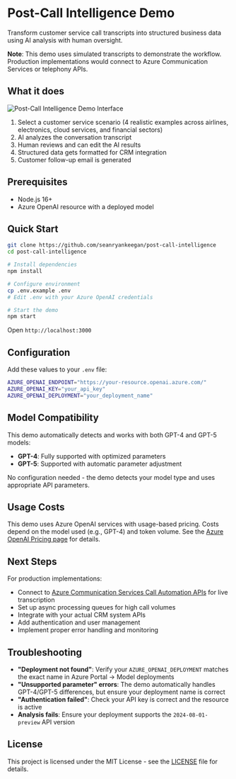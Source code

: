 # Post-Call Intelligence Demo

Transform customer service call transcripts into structured business data using AI analysis with human oversight.

**Note**: This demo uses simulated transcripts to demonstrate the workflow. Production implementations would connect to Azure Communication Services or telephony APIs.

## What it does
![Post-Call Intelligence Demo Interface](https://github.com/user-attachments/assets/c7eb8428-9767-4ab0-9946-007c56b36a6a)

1. Select a customer service scenario (4 realistic examples across airlines, electronics, cloud services, and financial sectors)
2. AI analyzes the conversation transcript
3. Human reviews and can edit the AI results
4. Structured data gets formatted for CRM integration
5. Customer follow-up email is generated

## Prerequisites

- Node.js 16+
- Azure OpenAI resource with a deployed model

## Quick Start

```bash
git clone https://github.com/seanryankeegan/post-call-intelligence
cd post-call-intelligence

# Install dependencies
npm install

# Configure environment
cp .env.example .env
# Edit .env with your Azure OpenAI credentials

# Start the demo
npm start
```

Open `http://localhost:3000`

## Configuration

Add these values to your `.env` file:

```bash
AZURE_OPENAI_ENDPOINT="https://your-resource.openai.azure.com/"
AZURE_OPENAI_KEY="your_api_key"
AZURE_OPENAI_DEPLOYMENT="your_deployment_name"
```

## Model Compatibility

This demo automatically detects and works with both GPT-4 and GPT-5 models:
- **GPT-4**: Fully supported with optimized parameters
- **GPT-5**: Supported with automatic parameter adjustment

No configuration needed - the demo detects your model type and uses appropriate API parameters.

## Usage Costs

This demo uses Azure OpenAI services with usage-based pricing. Costs depend on the model used (e.g., GPT-4) and token volume. See the [Azure OpenAI Pricing page](https://azure.microsoft.com/en-us/pricing/details/cognitive-services/openai-service/) for details.

## Next Steps

For production implementations:
- Connect to [Azure Communication Services Call Automation APIs](https://learn.microsoft.com/en-us/azure/communication-services/how-tos/call-automation/real-time-transcription-tutorial) for live transcription
- Set up async processing queues for high call volumes  
- Integrate with your actual CRM system APIs
- Add authentication and user management
- Implement proper error handling and monitoring

## Troubleshooting

- **"Deployment not found"**: Verify your `AZURE_OPENAI_DEPLOYMENT` matches the exact name in Azure Portal → Model deployments
- **"Unsupported parameter" errors**: The demo automatically handles GPT-4/GPT-5 differences, but ensure your deployment name is correct
- **"Authentication failed"**: Check your API key is correct and the resource is active
- **Analysis fails**: Ensure your deployment supports the `2024-08-01-preview` API version

## License

This project is licensed under the MIT License - see the [LICENSE](LICENSE) file for details.